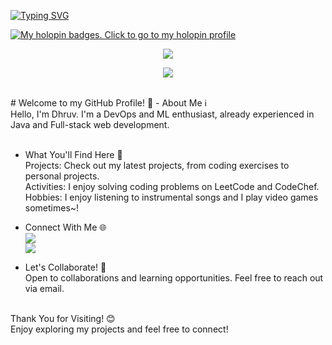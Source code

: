 <a href="https://git.io/typing-svg"><img src="https://readme-typing-svg.demolab.com?font=Fira+Code&weight=350&duration=3000&pause=1000&center=true&vCenter=true&random=true&width=300&height=40&lines=I'm+a+programmer;I'm+a+bathroom+singer;I'm+an+ML+explorer;I'm+an+overthinker;I'm+a+Java+developer;I'm+a+gamer;I'm+a+DevOps+enthusiast;I'm+a+Web+Developer;I'm+a+gacha+addict;I'm+a+daydreamer;I'm+a+pluviophile;I'm+a+sleepyhead;" alt="Typing SVG" /></a>

[![My holopin badges. Click to go to my holopin profile](https://holopin.me/slashex)](https://holopin.io/@slashex)
<p align="center">
  <a href="https://skillicons.dev">
    <img src="https://skillicons.dev/icons?i=java,js,nodejs,express,firebase,html,css,bootstrap,c,cpp,python" />
  </a>
</p>
<p align="center">
  <a href="https://skillicons.dev">
    <img src="https://skillicons.dev/icons?i=docker,git,github,linux,mysql" />
  </a>
</p>
<br>
# Welcome to my GitHub Profile! 👋
- About Me ℹ <br>
Hello, I'm Dhruv. I'm a DevOps and ML enthusiast, already experienced in Java and Full-stack web development.<br> <br>

- What You'll Find Here 🚀 <br>
Projects: Check out my latest projects, from coding exercises to personal projects. <br>
Activities: I enjoy solving coding problems on LeetCode and CodeChef. <br>
Hobbies: I enjoy listening to instrumental songs and I play video games sometimes~! <br>

- Connect With Me 🌐 <br>
<a href="https://www.linkedin.com/in/dhruvpuri-slashex/"><img src="https://img.shields.io/badge/LinkedIn-0077B5?style=for-the-badge&logo=linkedin&logoColor=white" alttext="LinkedIn"></a> <br>
<a href="https://www.linkedin.com/in/dhruvpuri-slashex/"><img src="https://img.shields.io/badge/Gmail-D14836?style=for-the-badge&logo=gmail&logoColor=white" alttext="Email"></a>

    
- Let's Collaborate! 🤝 <br>
Open to collaborations and learning opportunities. Feel free to reach out via email. <br> <br>

Thank You for Visiting! 😊 <br>
Enjoy exploring my projects and feel free to connect!
